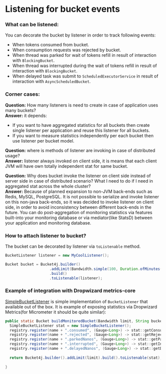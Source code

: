 # Listening for bucket events

### What can be listened:
You can decorate the bucket by listener in order to track following events:
- When tokens consumed from bucket.
- When consumption requests was rejected by bucket.
- When thread was parked for wait of tokens refill in result of interaction with ```BlockingBucket```.
- When thread was interrupted during the wait of tokens refill  in result of interaction with ```BlockingBucket```.
- When delayed task was submit to ```ScheduledExecutorService``` in result of interaction with ```AsyncScheduledBucket```.

### Corner cases:
**Question:** How many listeners is need to create in case of application uses many buckets?  
**Answer:**  it depends:
- If you want to have aggregated statistics for all buckets then create single listener per application and reuse this listener for all buckets.
- If you want to measure statistics independently per each bucket then use listener per bucket model.

**Question:** where is methods of listener are invoking in case of distributed usage?  
**Answer:** listener always invoked on client side, it is means that each client JVM will have own totally independent stat for same bucket.

**Question:** Why does bucket invoke the listener on client side instead of server side in case of distributed scenario? What I need to do if I need in aggregated stat across the whole cluster?  
**Answer:** Because of planned expansion to non-JVM back-ends such as Redis, MySQL, PostgreSQL.
It is not possible to serialize and invoke listener on this non-java back-ends, so it was decided to invoke listener on client side,
in order to avoid inconsistency between different back-ends in the future.
You can do post-aggregation of monitoring statistics via features built-into your monitoring database or via mediator(like StatsD) between your application and monitoring database.

### How to attach listener to bucket?
The bucket can be decorated by listener via ```toListenable``` method.
```java
BucketListener listener = new MyCoolListener();

Bucket bucket = Bucket4j.builder()
                    .addLimit(Bandwidth.simple(100, Duration.ofMinutes(1)))
                    .build()
                    .toListenable(listener);
```

### Example of integration with Dropwizard metrics-core
[SimpleBucketListener](https://github.com/vladimir-bukhtoyarov/bucket4j/blob/4.0/bucket4j-core/src/main/java/io/github/bucket4j/SimpleBucketListener.java) is simple implementation of ```BucketListener``` that available out of the box.
It is example of exposing statistics via Dropwizard Metrics(for Micrometer it should be quite similar):
```java
public static Bucket buildMonitoredBucket(Bandwidth limit, String bucketName, MetricRegistry registry) {
  SimpleBucketListener stat = new SimpleBucketListener(); 
  registry.register(name + ".consumed", (Gauge<Long>) -> stat::getConsumed);
  registry.register(name + ".rejected", (Gauge<Long>) -> stat::getRejected);
  registry.register(name + ".parkedNanos", (Gauge<Long>) -> stat::getParkedNanos);
  registry.register(name + ".interrupted", (Gauge<Long>) -> stat::getInterrupted);
  registry.register(name + ".delayedNanos", (Gauge<Long>) -> stat::getDelayedNanos);
  
  return Bucket4j.builder().addLimit(limit).build().toListenable(stat);
  
}
```
